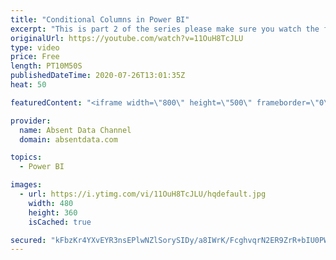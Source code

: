 ```yaml
---
title: "Conditional Columns in Power BI"
excerpt: "This is part 2 of the series please make sure you watch the first part of this video to see how to load in and model your data you can find it here. https://www.youtube.com/watch?v=ZqCybBeLSKI"
originalUrl: https://youtube.com/watch?v=11OuH8TcJLU
type: video
price: Free
length: PT10M50S
publishedDateTime: 2020-07-26T13:01:35Z
heat: 50

featuredContent: "<iframe width=\"800\" height=\"500\" frameborder=\"0\" src=\"https://www.youtube.com/embed/11OuH8TcJLU\" allow=\"accelerometer; autoplay; encrypted-media; gyroscope; picture-in-picture\" allowfullscreen></iframe>"

provider:
  name: Absent Data Channel
  domain: absentdata.com

topics:
  - Power BI

images:
  - url: https://i.ytimg.com/vi/11OuH8TcJLU/hqdefault.jpg
    width: 480
    height: 360
    isCached: true

secured: "kFbzKr4YXvEYR3nsEPlwNZlSorySIDy/a8IWrK/FcghvqrN2ER9ZrR+bIU0PWAmzNVakRSUYKFNZFJxoOTcWFO7dFFxiwW1Lk9TQ5FZpMJHNSlolMNi4nM6Y+YqZ/by12ft3LXCj0+8tpB7HnQRcGn+n7DlMB9t0auz7K1Ygkzv7R1wss+q5DSeGKi0oug6kDj3Jw8aGN+/ZDkfb8ZfXbVT2hytXAE4mH4V4BmUPl8ENZ41h8gbz5HipGDYiIAZ9bs0KOAi6RS8PX9/a5MEN7vns1P3tANMwQuTqSJ+Wow0HBahuYuy/GUsHpILzibb34o9TTsZgzchHb9SNxIhz+674hqfy2L5SIlzjmm6+jwMe0q47J2z81Dk5fGMYhauFf54aDzwtZ7aCDqtPs93jb1Kxp3x+7CTTYJ35KIB8ue8=;OFAlsHBZGcvvXGKEai4Row=="
---
```


